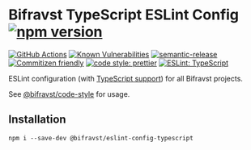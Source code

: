 # Bifravst TypeScript ESLint Config [![npm version](https://img.shields.io/npm/v/@bifravst/eslint-config-typescript.svg)](https://www.npmjs.com/package/@bifravst/eslint-config-typescript)

[![GitHub Actions](https://github.com/bifravst/eslint-config-typescript/workflows/Semantic%20Release/badge.svg)](https://github.com/bifravst/eslint-config-typescript/actions)
[![Known Vulnerabilities](https://snyk.io/test/github/bifravst/eslint-config-typescript/badge.svg)](https://snyk.io/test/github/bifravst/eslint-config-typescript)
[![semantic-release](https://img.shields.io/badge/%20%20%F0%9F%93%A6%F0%9F%9A%80-semantic--release-e10079.svg)](https://github.com/semantic-release/semantic-release)
[![Commitizen friendly](https://img.shields.io/badge/commitizen-friendly-brightgreen.svg)](http://commitizen.github.io/cz-cli/)
[![code style: prettier](https://img.shields.io/badge/code_style-prettier-ff69b4.svg)](https://github.com/prettier/prettier/)
[![ESLint: TypeScript](https://img.shields.io/badge/ESLint-TypeScript-blue.svg)](https://github.com/typescript-eslint/typescript-eslint)

ESLint configuration (with
[TypeScript support](https://github.com/typescript-eslint/typescript-eslint))
for all Bifravst projects.

See [@bifravst/code-style](https://github.com/bifravst/code-style) for usage.

## Installation

    npm i --save-dev @bifravst/eslint-config-typescript
